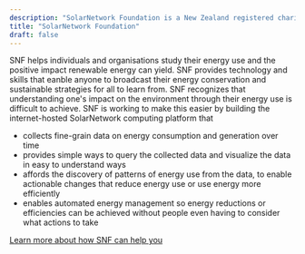 ```yaml
---
description: "SolarNetwork Foundation is a New Zealand registered charity focused on sustainability education and technology."
title: "SolarNetwork Foundation"
draft: false
---
```

SNF helps individuals and organisations study their energy use and the positive impact renewable energy can yield. SNF provides technology and skills that eanble anyone to broadcast their energy conservation and sustainable strategies for all to learn from. SNF recognizes that understanding one's impact on the environment through their energy use is difficult to achieve. SNF is working to make this easier by building the internet-hosted SolarNetwork computing platform that

 * collects fine-grain data on energy consumption and generation over time
 * provides simple ways to query the collected data and visualize the data in easy to understand ways
 * affords the discovery of patterns of energy use from the data, to enable actionable changes that reduce energy use or use energy more efficiently
 * enables automated energy management so energy reductions or efficiencies can be achieved without people even having to consider what actions to take
 
 <a class="uk-button uk-button-text" href="use-cases.html">Learn more about how SNF can help you</a>
